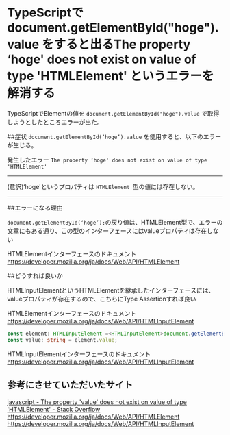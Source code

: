 # TypeScriptで document.getElementById("hoge").value をすると出るThe property ‘hoge' does not exist on value of type 'HTMLElement' というエラーを解消する

TypeScriptでElementの値を ``` document.getElementById("hoge").value ``` で取得しようとしたところエラーが出た。


##症状
``` document.getElementById(‘hoge’).value ``` を使用すると、以下のエラーが生じる。

発生したエラー
``` The property ‘hoge' does not exist on value of type 'HTMLElement' ```

---
(意訳)‘hoge'というプロパティは ```HTMLElement ```型の値には存在しない。

---
##エラーになる理由

``` document.getElementById(‘hoge’); ```の戻り値は、HTMLElement型で、エラーの文章にもある通り、この型のインターフェースにはvalueプロパティは存在しない

HTMLElementインターフェースのドキュメント
https://developer.mozilla.org/ja/docs/Web/API/HTMLElement

##どうすれば良いか

HTMLInputElementというHTMLElementを継承したインターフェースには、valueプロパティが存在するので、こちらにType Assertionすれば良い

HTMLElementインターフェースのドキュメント
https://developer.mozilla.org/ja/docs/Web/API/HTMLInputElement

```ts
const element: HTMLInputElement =<HTMLInputElement>document.getElementById(‘hoge');
const value: string = element.value;
```

HTMLInputElementインターフェースのドキュメント
https://developer.mozilla.org/ja/docs/Web/API/HTMLInputElement

## 参考にさせていただいたサイト
[javascript - The property 'value' does not exist on value of type 'HTMLElement' - Stack Overflow](https://stackoverflow.com/questions/12989741/the-property-value-does-not-exist-on-value-of-type-htmlelement)
https://developer.mozilla.org/ja/docs/Web/API/HTMLElement
https://developer.mozilla.org/ja/docs/Web/API/HTMLInputElement


